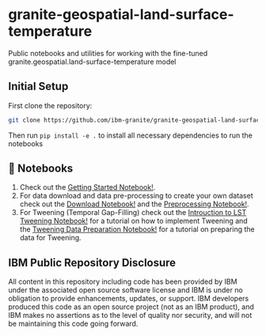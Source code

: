 # granite-geospatial-land-surface-temperature

Public notebooks and utilities for working with the fine-tuned granite.geospatial.land-surface-temperature model

## Initial Setup

First clone the repository:

```sh
git clone https://github.com/ibm-granite/granite-geospatial-land-surface-temperature
```

Then run `pip install -e .` to install all necessary dependencies to run the notebooks

## 📕 Notebooks

1. Check out the [Getting Started Notebook!](https://github.com/ibm-granite/granite-geospatial-land-surface-temperature/blob/main/notebooks/1_getting_started.ipynb).
2. For data download and data pre-processing to create your own dataset check out the [Download Notebook!](https://github.com/ibm-granite/granite-geospatial-land-surface-temperature/blob/main/notebooks/2_download_data.ipynb) and the [Preprocessing Notebook!](https://github.com/ibm-granite/granite-geospatial-land-surface-temperature/blob/main/notebooks/3_preprocess_data.ipynb).
3. For Tweening (Temporal Gap-Filling) check out the [Introuction to LST Tweening Notebook!](https://github.com/ibm-granite/granite-geospatial-land-surface-temperature/blob/main/notebooks/4_introduction_to_LST_Tweening.ipynb) for a tutorial on how to implement Tweening and the [Tweening Data Preparation Notebook!](https://github.com/ibm-granite/granite-geospatial-land-surface-temperature/blob/main/notebooks/5_tweening_data_preparation.ipynb) for a tutorial on preparing the data for Tweening.

## IBM Public Repository Disclosure

All content in this repository including code has been provided by IBM under the associated open source software license and IBM is under no obligation to provide enhancements, updates, or support. IBM developers produced this code as an open source project (not as an IBM product), and IBM makes no assertions as to the level of quality nor security, and will not be maintaining this code going forward.
